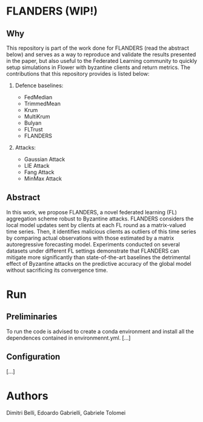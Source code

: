 # FLANDERS (WIP!)

## Why
This repository is part of the work done for FLANDERS (read the abstract below) and serves as a way to reproduce and validate the results presented in the paper, but also useful to the Federated Learning community to quickly setup simulations in Flower with byzantine clients and return metrics. The contributions that this repository provides is listed below:

1. Defence baselines:
    - FedMedian
    - TrimmedMean
    - Krum
    - MultiKrum
    - Bulyan
    - FLTrust
    - FLANDERS

2. Attacks:
    - Gaussian Attack
    - LIE Attack
    - Fang Attack
    - MinMax Attack

## Abstract
In this work, we propose FLANDERS, a novel federated learning (FL) aggregation scheme robust to Byzantine attacks.
FLANDERS considers the local model updates sent by clients at each FL round as a matrix-valued time series. Then, it identifies malicious clients as outliers of this time series by comparing actual observations with those estimated by a matrix autoregressive forecasting model. 
Experiments conducted on several datasets under different FL settings demonstrate that FLANDERS can mitigate more significantly than state-of-the-art baselines the detrimental effect of Byzantine attacks on the predictive accuracy of the global model without sacrificing its convergence time.

# Run

## Preliminaries
To run the code is advised to create a conda environment and install all the dependences contained in environmennt.yml.
[...]

## Configuration
[...]

# Authors
Dimitri Belli, Edoardo Gabrielli, Gabriele Tolomei
